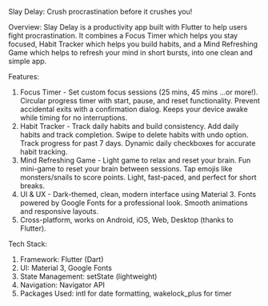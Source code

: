 Slay Delay: Crush procrastination before it crushes you!

Overview: Slay Delay is a productivity app built with Flutter to help users fight procrastination. It combines a Focus Timer which helps you stay focused, Habit Tracker which helps you build habits, and a Mind Refreshing Game which helps to refresh your mind in short bursts, into one clean and simple app.

Features:
  1. Focus Timer - 
        Set custom focus sessions (25 mins, 45 mins ...or more!).
        Circular progress timer with start, pause, and reset functionality.
        Prevent accidental exits with a confirmation dialog.
        Keeps your device awake while timing for no interruptions.
  2. Habit Tracker -
        Track daily habits and build consistency.
        Add daily habits and track completion.
        Swipe to delete habits with undo option.
        Track progress for past 7 days.
        Dynamic daily checkboxes for accurate habit tracking.
  3. Mind Refreshing Game  -
        Light game to relax and reset your brain.
        Fun mini-game to reset your brain between sessions.
        Tap emojis like monsters/snails to score points.
        Light, fast-paced, and perfect for short breaks.
  4. UI & UX -
        Dark-themed, clean, modern interface using Material 3.
        Fonts powered by Google Fonts for a professional look.
      Smooth animations and responsive layouts.
  5. Cross-platform, works on Android, iOS, Web, Desktop (thanks to Flutter).

Tech Stack:
  1. Framework: Flutter (Dart)
  2. UI: Material 3, Google Fonts
  3. State Management: setState (lightweight)
  4. Navigation: Navigator API
  5. Packages Used: intl for date formatting, wakelock_plus for timer